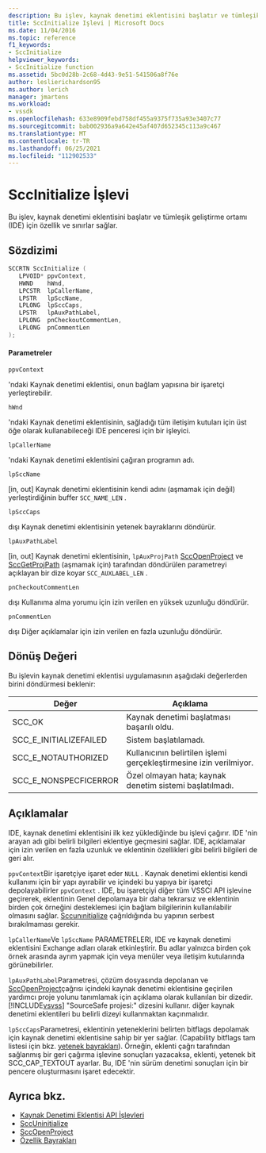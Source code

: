 ```yaml
---
description: Bu işlev, kaynak denetimi eklentisini başlatır ve tümleşik geliştirme ortamı (IDE) için özellik ve sınırlar sağlar.
title: SccInitialize Işlevi | Microsoft Docs
ms.date: 11/04/2016
ms.topic: reference
f1_keywords:
- SccInitialize
helpviewer_keywords:
- SccInitialize function
ms.assetid: 5bc0d28b-2c68-4d43-9e51-541506a8f76e
author: leslierichardson95
ms.author: lerich
manager: jmartens
ms.workload:
- vssdk
ms.openlocfilehash: 633e8909febd758df455a9375f735a93e3407c77
ms.sourcegitcommit: bab002936a9a642e45af407d652345c113a9c467
ms.translationtype: MT
ms.contentlocale: tr-TR
ms.lasthandoff: 06/25/2021
ms.locfileid: "112902533"
---
```

# <a name="sccinitialize-function"></a>SccInitialize İşlevi
Bu işlev, kaynak denetimi eklentisini başlatır ve tümleşik geliştirme ortamı (IDE) için özellik ve sınırlar sağlar.

## <a name="syntax"></a>Sözdizimi

```cpp
SCCRTN SccInitialize (
   LPVOID* ppvContext,
   HWND    hWnd,
   LPCSTR  lpCallerName,
   LPSTR   lpSccName,
   LPLONG  lpSccCaps,
   LPSTR   lpAuxPathLabel,
   LPLONG  pnCheckoutCommentLen,
   LPLONG  pnCommentLen
);
```

#### <a name="parameters"></a>Parametreler
 `ppvContext`

'ndaki Kaynak denetimi eklentisi, onun bağlam yapısına bir işaretçi yerleştirebilir.

 `hWnd`

'ndaki Kaynak denetimi eklentisinin, sağladığı tüm iletişim kutuları için üst öğe olarak kullanabileceği IDE penceresi için bir işleyici.

 `lpCallerName`

'ndaki Kaynak denetimi eklentisini çağıran programın adı.

 `lpSccName`

[in, out] Kaynak denetimi eklentisinin kendi adını (aşmamak için değil) yerleştirdiğinin buffer `SCC_NAME_LEN` .

 `lpSccCaps`

dışı Kaynak denetimi eklentisinin yetenek bayraklarını döndürür.

 `lpAuxPathLabel`

[in, out] Kaynak denetimi eklentisinin, `lpAuxProjPath` [SccOpenProject](../extensibility/sccopenproject-function.md) ve [SccGetProjPath](../extensibility/sccgetprojpath-function.md) (aşmamak için) tarafından döndürülen parametreyi açıklayan bir dize koyar `SCC_AUXLABEL_LEN` .

 `pnCheckoutCommentLen`

dışı Kullanıma alma yorumu için izin verilen en yüksek uzunluğu döndürür.

 `pnCommentLen`

dışı Diğer açıklamalar için izin verilen en fazla uzunluğu döndürür.

## <a name="return-value"></a>Dönüş Değeri
 Bu işlevin kaynak denetimi eklentisi uygulamasının aşağıdaki değerlerden birini döndürmesi beklenir:

|Değer|Açıklama|
|-----------|-----------------|
|SCC_OK|Kaynak denetimi başlatması başarılı oldu.|
|SCC_E_INITIALIZEFAILED|Sistem başlatılamadı.|
|SCC_E_NOTAUTHORIZED|Kullanıcının belirtilen işlemi gerçekleştirmesine izin verilmiyor.|
|SCC_E_NONSPECFICERROR|Özel olmayan hata; kaynak denetim sistemi başlatılmadı.|

## <a name="remarks"></a>Açıklamalar
 IDE, kaynak denetimi eklentisini ilk kez yüklediğinde bu işlevi çağırır. IDE 'nin arayan adı gibi belirli bilgileri eklentiye geçmesini sağlar. IDE, açıklamalar için izin verilen en fazla uzunluk ve eklentinin özellikleri gibi belirli bilgileri de geri alır.

 `ppvContext`Bir işaretçiye işaret eder `NULL` . Kaynak denetimi eklentisi kendi kullanımı için bir yapı ayırabilir ve içindeki bu yapıya bir işaretçi depolayabilirler `ppvContext` . IDE, bu işaretçiyi diğer tüm VSSCI API işlevine geçirerek, eklentinin Genel depolamaya bir daha tekrarsız ve eklentinin birden çok örneğini desteklemesi için bağlam bilgilerinin kullanılabilir olmasını sağlar. [Sccunınitialize](../extensibility/sccuninitialize-function.md) çağrıldığında bu yapının serbest bırakılmaması gerekir.

 `lpCallerName`Ve `lpSccName` PARAMETRELERI, IDE ve kaynak denetimi eklentisini Exchange adları olarak etkinleştirir. Bu adlar yalnızca birden çok örnek arasında ayrım yapmak için veya menüler veya iletişim kutularında görünebilirler.

 `lpAuxPathLabel`Parametresi, çözüm dosyasında depolanan ve [SccOpenProject](../extensibility/sccopenproject-function.md)çağrısı içindeki kaynak denetimi eklentisine geçirilen yardımcı proje yolunu tanımlamak için açıklama olarak kullanılan bir dizedir. [!INCLUDE[vsvss](../extensibility/includes/vsvss_md.md)] "SourceSafe projesi:" dizesini kullanır. diğer kaynak denetimi eklentileri bu belirli dizeyi kullanmaktan kaçınmalıdır.

 `lpSccCaps`Parametresi, eklentinin yeteneklerini belirten bitflags depolamak için kaynak denetimi eklentisine sahip bir yer sağlar. (Capability bitflags tam listesi için bkz. [yetenek bayrakları](../extensibility/capability-flags.md)). Örneğin, eklenti çağrı tarafından sağlanmış bir geri çağırma işlevine sonuçları yazacaksa, eklenti, yetenek bit SCC_CAP_TEXTOUT ayarlar. Bu, IDE 'nin sürüm denetimi sonuçları için bir pencere oluşturmasını işaret edecektir.

## <a name="see-also"></a>Ayrıca bkz.
- [Kaynak Denetimi Eklentisi API İşlevleri](../extensibility/source-control-plug-in-api-functions.md)
- [SccUninitialize](../extensibility/sccuninitialize-function.md)
- [SccOpenProject](../extensibility/sccopenproject-function.md)
- [Özellik Bayrakları](../extensibility/capability-flags.md)
